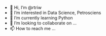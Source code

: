 - 👋 Hi, I’m @rtriw
- 👀 I’m interested in Data Science, Petrosciens
- 🌱 I’m currently learning Python
- 💞️ I’m looking to collaborate on ...
- 📫 How to reach me ...

<!---
rtriw/rtriw is a ✨ special ✨ repository because its `README.md` (this file) appears on your GitHub profile.
You can click the Preview link to take a look at your changes.
--->
